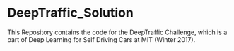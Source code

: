 # DeepTraffic_Solution
This Repository contains the code for the DeepTraffic Challenge, which is a part of Deep Learning for Self Driving Cars at MIT (Winter 2017).
